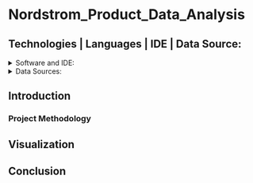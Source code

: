 # Nordstrom_Product_Data_Analysis

## Technologies | Languages | IDE | Data Source:

<details>
<summary>Software and IDE:</summary>

- [![Python](https://img.shields.io/badge/Python-FFD43B?style=for-the-badge&logo=python&logoColor=blue)](https://www.python.org/)
- [![Pandas](https://img.shields.io/badge/Pandas-2C2D72?style=for-the-badge&logo=pandas&logoColor=white)](https://pandas.pydata.org/)
  - [![Numpy](https://img.shields.io/badge/Numpy-777BB4?style=for-the-badge&logo=numpy&logoColor=white)](https://numpy.org/)
  - ![Seaborn](https://img.shields.io/badge/Seaborn-%230C55A5.svg?style=for-the-badge&logo=scipy&logoColor=%white)
- [![VS Code](https://img.shields.io/badge/VSCode-0078D4?style=for-the-badge&logo=visual%20studio%20code&logoColor=white)](https://code.visualstudio.com/)
- [![Jupyter Notebook](https://img.shields.io/badge/jupyter-%23FA0F00.svg?style=for-the-badge&logo=jupyter&logoColor=white)](https://jupyter.org/)
- ![Tableau](https://img.shields.io/badge/Tableau-E97627?style=for-the-badge&logo=Tableau&logoColor=white)

</details>

<details>

<summary>Data Sources:</summary>

- [Kaggle | 300K Nordstrom Product Data - Nordstrom Department Shopping Data](https://www.kaggle.com/datasets/polartech/300k-nordstrom-product-data)
    - _Kaggle Contributor_: [BarkingData](https://www.kaggle.com/polartech)
    - _License_: [CC0 Public Domain](https://creativecommons.org/publicdomain/zero/1.0/)
    - _Data Coverage_: 05/14/2022 - 05/22/2022
    - _Geospatial Coverage_: USA

</details>

## Introduction

### Project Methodology 

## Visualization 

## Conclusion 